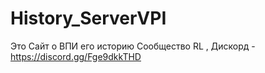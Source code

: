 # History_ServerVPI
Это Сайт о ВПИ его историю Сообщество RL , Дискорд - https://discord.gg/Fge9dkkTHD
